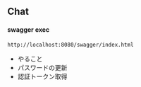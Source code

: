 ## Chat


#### swagger exec
```bash
http://localhost:8080/swagger/index.html
```


- やること
- パスワードの更新
- 認証トークン取得